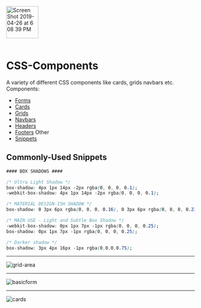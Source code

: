 
<img width="86" alt="Screen Shot 2019-04-26 at 6 08 39 PM" src="https://user-images.githubusercontent.com/41505038/56842802-833c0f80-684e-11e9-92bb-db9a5fcab1b9.png">


<br/>
<br/>


# CSS-Components
A variety of different CSS components like cards, grids navbars etc.
Components: 
- [Forms](https://github.com/EstenGrove/CSS-Components/tree/master/Forms)
- [Cards](https://github.com/EstenGrove/CSS-Components/tree/master/Cards)
- [Grids](https://github.com/EstenGrove/CSS-Components/tree/master/Grids)
- [Navbars](https://github.com/EstenGrove/CSS-Components/tree/master/Navs)
- [Headers](https://github.com/EstenGrove/CSS-Components/tree/master/Headers)
- [Footers](https://github.com/EstenGrove/CSS-Components/tree/master/Footers)
Other
- [Snippets](https://github.com/EstenGrove/CSS-Components/blob/master/Snippets.md)


## Commonly-Used Snippets
```css
#### BOX SHADOWS ####

/* Ultra Light Shadow */
box-shadow: 4px 1px 14px -2px rgba(0, 0, 0, 0.1);
-webkit-box-shadow: 4px 1px 14px -2px rgba(0, 0, 0, 0.1);

/* MATERIAL DESIGN-ISH SHADOW */
box-shadow: 0 3px 6px rgba(0, 0, 0, 0.16), 0 3px 6px rgba(0, 0, 0, 0.23);

/* MAIN USE - Light and Subtle Box Shadow */
-webkit-box-shadow: 0px 1px 7px -1px rgba(0, 0, 0, 0.25);
box-shadow: 0px 1px 7px -1px rgba(0, 0, 0, 0.25);

/* Darker shadow */
box-shadow: 3px 4px 16px -1px rgba(0,0,0,0.75);
```


------
![grid-area](https://user-images.githubusercontent.com/41505038/52602787-33d66d80-2e21-11e9-8ed1-b19144d0c1b1.png)

------
![basicform](https://user-images.githubusercontent.com/41505038/52602775-202b0700-2e21-11e9-91e5-3720345823a4.png)

-------
![cards](https://user-images.githubusercontent.com/41505038/52602805-4d77b500-2e21-11e9-9d24-3b0b9bd7fc1b.png)








